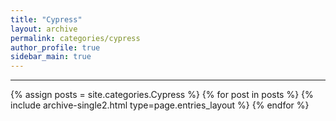 ```yaml
---
title: "Cypress"
layout: archive
permalink: categories/cypress
author_profile: true
sidebar_main: true
---
```


***

{% assign posts = site.categories.Cypress %}
{% for post in posts %} {% include archive-single2.html type=page.entries_layout %} {% endfor %}